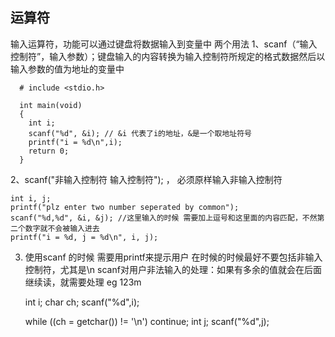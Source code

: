 ## 运算符
输入运算符，功能可以通过键盘将数据输入到变量中
两个用法
1、scanf（“输入控制符”，输入参数）；键盘输入的内容转换为输入控制符所规定的格式数据然后以输入参数的值为地址的变量中

      # include <stdio.h>
      
      int main(void)
      {
        int i;
        scanf("%d", &i); // &i 代表了i的地址，&是一个取地址符号
        printf("i = %d\n",i);
        return 0;
      }
2、scanf("非输入控制符 输入控制符"); ， 必须原样输入非输入控制符

    int i, j;
    printf("plz enter two number seperated by common");
    scanf("%d,%d", &i, &j); //这里输入的时候 需要加上逗号和这里面的内容匹配，不然第二个数字就不会被输入进去
    printf("i = %d, j = %d\n", i, j);
    
    
3. 使用scanf 的时候 需要用printf来提示用户
  在时候的时候最好不要包括非输入控制符，尤其是\n
scanf对用户非法输入的处理：如果有多余的值就会在后面继续读，就需要处理 eg 123m

    int i;
    char ch;
    scanf("%d",i);
    
    while ((ch = getchar()) != '\n')
      continue;
    int j;
    scanf("%d",j);


    
    

    
